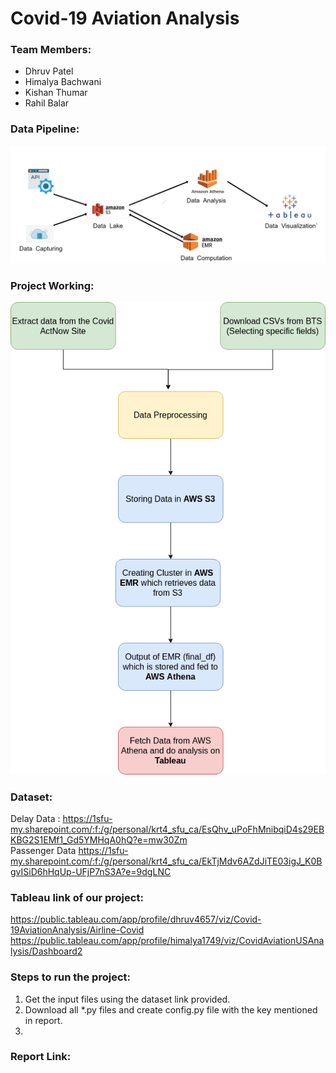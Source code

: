 # Covid-19 Aviation Analysis

### Team Members:
- Dhruv Patel
- Himalya Bachwani
- Kishan Thumar
- Rahil Balar

### Data Pipeline: 
![Data_flow](./images/Data_flow.png)

### Project Working:
![work_flow.drawio%20(1)](./images/work_flow.drawio%20(1).png)

### Dataset:
Delay Data : https://1sfu-my.sharepoint.com/:f:/g/personal/krt4_sfu_ca/EsQhv_uPoFhMnibqiD4s29EBKBG2S1EMf1_Gd5YMHqA0hQ?e=mw30Zm  
Passenger Data https://1sfu-my.sharepoint.com/:f:/g/personal/krt4_sfu_ca/EkTjMdv6AZdJiTE03igJ_K0BgvISiD6hHqUp-UFjP7nS3A?e=9dgLNC

### Tableau link of our project:
https://public.tableau.com/app/profile/dhruv4657/viz/Covid-19AviationAnalysis/Airline-Covid
https://public.tableau.com/app/profile/himalya1749/viz/CovidAviationUSAnalysis/Dashboard2

### Steps to run the project:
1. Get the input files using the dataset link provided.
2. Download all *.py files and create config.py file with the key mentioned in report.
3. 


### Report Link: 



